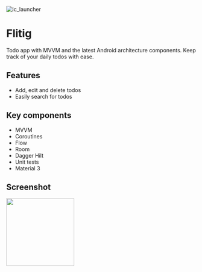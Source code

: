 ![ic_launcher](https://user-images.githubusercontent.com/82329099/200898902-ff173426-4529-43cf-80e0-735a5dcfa119.png)
# Flitig
Todo app with MVVM and the latest Android architecture components. Keep track of your daily todos with ease.
## Features
- Add, edit and delete todos
- Easily search for todos
## Key components
- MVVM
- Coroutines
- Flow
- Room
- Dagger Hilt
- Unit tests
- Material 3
## Screenshot
<img src="https://user-images.githubusercontent.com/82329099/204761472-62b415c6-91f0-4298-99d5-af7cdd929bb1.png" width="180"/>
